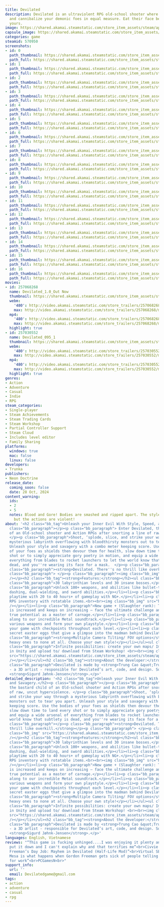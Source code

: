 ```yaml
---
title: Devilated
description: Devilated is an ultraviolent RPG old-school shooter where you brutalize
  and cannibalize your demonic foes in equal measure. Eat their face before they eat
  yours.
image: https://shared.akamai.steamstatic.com/store_item_assets/steam/apps/570950/header.jpg?t=1730168057
capsule_image: https://shared.akamai.steamstatic.com/store_item_assets/steam/apps/570950/capsule_231x87.jpg?t=1730168057
categories: game
steamid: 570950
screenshots:
- id: 0
  path_thumbnail: https://shared.akamai.steamstatic.com/store_item_assets/steam/apps/570950/ss_ca6597707a79e34a6dc4aa0e573e0d50b192588c.600x338.jpg?t=1730168057
  path_full: https://shared.akamai.steamstatic.com/store_item_assets/steam/apps/570950/ss_ca6597707a79e34a6dc4aa0e573e0d50b192588c.1920x1080.jpg?t=1730168057
- id: 1
  path_thumbnail: https://shared.akamai.steamstatic.com/store_item_assets/steam/apps/570950/ss_1a84308c2256edd4607e0d82d18ab440ae4a7929.600x338.jpg?t=1730168057
  path_full: https://shared.akamai.steamstatic.com/store_item_assets/steam/apps/570950/ss_1a84308c2256edd4607e0d82d18ab440ae4a7929.1920x1080.jpg?t=1730168057
- id: 2
  path_thumbnail: https://shared.akamai.steamstatic.com/store_item_assets/steam/apps/570950/ss_8ccb7de11ad01b8efddfbb5f339cb0f17f3f4d31.600x338.jpg?t=1730168057
  path_full: https://shared.akamai.steamstatic.com/store_item_assets/steam/apps/570950/ss_8ccb7de11ad01b8efddfbb5f339cb0f17f3f4d31.1920x1080.jpg?t=1730168057
- id: 3
  path_thumbnail: https://shared.akamai.steamstatic.com/store_item_assets/steam/apps/570950/ss_38c955ec20921ccdcd3a12d0948be216c13d69df.600x338.jpg?t=1730168057
  path_full: https://shared.akamai.steamstatic.com/store_item_assets/steam/apps/570950/ss_38c955ec20921ccdcd3a12d0948be216c13d69df.1920x1080.jpg?t=1730168057
- id: 4
  path_thumbnail: https://shared.akamai.steamstatic.com/store_item_assets/steam/apps/570950/ss_51833e9f0232c2ff4eb731fa23485ce57394093d.600x338.jpg?t=1730168057
  path_full: https://shared.akamai.steamstatic.com/store_item_assets/steam/apps/570950/ss_51833e9f0232c2ff4eb731fa23485ce57394093d.1920x1080.jpg?t=1730168057
- id: 5
  path_thumbnail: https://shared.akamai.steamstatic.com/store_item_assets/steam/apps/570950/ss_7564f71ba286793a827aa94fff35f6fb079e2500.600x338.jpg?t=1730168057
  path_full: https://shared.akamai.steamstatic.com/store_item_assets/steam/apps/570950/ss_7564f71ba286793a827aa94fff35f6fb079e2500.1920x1080.jpg?t=1730168057
- id: 6
  path_thumbnail: https://shared.akamai.steamstatic.com/store_item_assets/steam/apps/570950/ss_9aa926334af83c8a109d3c0ad03aab447a965443.600x338.jpg?t=1730168057
  path_full: https://shared.akamai.steamstatic.com/store_item_assets/steam/apps/570950/ss_9aa926334af83c8a109d3c0ad03aab447a965443.1920x1080.jpg?t=1730168057
- id: 7
  path_thumbnail: https://shared.akamai.steamstatic.com/store_item_assets/steam/apps/570950/ss_1a2d35bda03202adb6637d54b3ea681feb6899c4.600x338.jpg?t=1730168057
  path_full: https://shared.akamai.steamstatic.com/store_item_assets/steam/apps/570950/ss_1a2d35bda03202adb6637d54b3ea681feb6899c4.1920x1080.jpg?t=1730168057
- id: 8
  path_thumbnail: https://shared.akamai.steamstatic.com/store_item_assets/steam/apps/570950/ss_f63724f8935c70536e348a8cb279c76936c5139f.600x338.jpg?t=1730168057
  path_full: https://shared.akamai.steamstatic.com/store_item_assets/steam/apps/570950/ss_f63724f8935c70536e348a8cb279c76936c5139f.1920x1080.jpg?t=1730168057
- id: 9
  path_thumbnail: https://shared.akamai.steamstatic.com/store_item_assets/steam/apps/570950/ss_648d11a68ba7f1542d9d9ef97acfa7cddd67000f.600x338.jpg?t=1730168057
  path_full: https://shared.akamai.steamstatic.com/store_item_assets/steam/apps/570950/ss_648d11a68ba7f1542d9d9ef97acfa7cddd67000f.1920x1080.jpg?t=1730168057
- id: 10
  path_thumbnail: https://shared.akamai.steamstatic.com/store_item_assets/steam/apps/570950/ss_1cea081d646e71016217ff4b7b497673fd67b436.600x338.jpg?t=1730168057
  path_full: https://shared.akamai.steamstatic.com/store_item_assets/steam/apps/570950/ss_1cea081d646e71016217ff4b7b497673fd67b436.1920x1080.jpg?t=1730168057
- id: 11
  path_thumbnail: https://shared.akamai.steamstatic.com/store_item_assets/steam/apps/570950/ss_83439a9a9a5ff3c903bf4c319aeaf2ca73b208f3.600x338.jpg?t=1730168057
  path_full: https://shared.akamai.steamstatic.com/store_item_assets/steam/apps/570950/ss_83439a9a9a5ff3c903bf4c319aeaf2ca73b208f3.1920x1080.jpg?t=1730168057
- id: 12
  path_thumbnail: https://shared.akamai.steamstatic.com/store_item_assets/steam/apps/570950/ss_32a25a4e6a11ce657d109b712be0b2942c983b87.600x338.jpg?t=1730168057
  path_full: https://shared.akamai.steamstatic.com/store_item_assets/steam/apps/570950/ss_32a25a4e6a11ce657d109b712be0b2942c983b87.1920x1080.jpg?t=1730168057
- id: 13
  path_thumbnail: https://shared.akamai.steamstatic.com/store_item_assets/steam/apps/570950/ss_368fa46562e88d1ebcc3fa2d7465a4d5990cf3c7.600x338.jpg?t=1730168057
  path_full: https://shared.akamai.steamstatic.com/store_item_assets/steam/apps/570950/ss_368fa46562e88d1ebcc3fa2d7465a4d5990cf3c7.1920x1080.jpg?t=1730168057
- id: 14
  path_thumbnail: https://shared.akamai.steamstatic.com/store_item_assets/steam/apps/570950/ss_e18416b3b85d600dac89c41748af82fa0142aec1.600x338.jpg?t=1730168057
  path_full: https://shared.akamai.steamstatic.com/store_item_assets/steam/apps/570950/ss_e18416b3b85d600dac89c41748af82fa0142aec1.1920x1080.jpg?t=1730168057
- id: 15
  path_thumbnail: https://shared.akamai.steamstatic.com/store_item_assets/steam/apps/570950/ss_d921c34a0df66b090402610a945e0acc6f7acf24.600x338.jpg?t=1730168057
  path_full: https://shared.akamai.steamstatic.com/store_item_assets/steam/apps/570950/ss_d921c34a0df66b090402610a945e0acc6f7acf24.1920x1080.jpg?t=1730168057
- id: 16
  path_thumbnail: https://shared.akamai.steamstatic.com/store_item_assets/steam/apps/570950/ss_d2e4ee1d0ca93e7fd8e9188df761098d7102a9df.600x338.jpg?t=1730168057
  path_full: https://shared.akamai.steamstatic.com/store_item_assets/steam/apps/570950/ss_d2e4ee1d0ca93e7fd8e9188df761098d7102a9df.1920x1080.jpg?t=1730168057
movies:
- id: 257068268
  name: Devilated_1.0_Out Now
  thumbnail: https://shared.akamai.steamstatic.com/store_item_assets/steam/apps/257068268/6bb14d0791d353b05368ec104d26be3c57d2dbe0/movie_600x337.jpg?t=1730136633
  webm:
    '480': http://video.akamai.steamstatic.com/store_trailers/257068268/movie480_vp9.webm?t=1730136633
    max: http://video.akamai.steamstatic.com/store_trailers/257068268/movie_max_vp9.webm?t=1730136633
  mp4:
    '480': http://video.akamai.steamstatic.com/store_trailers/257068268/movie480.mp4?t=1730136633
    max: http://video.akamai.steamstatic.com/store_trailers/257068268/movie_max.mp4?t=1730136633
  highlight: true
- id: 257030552
  name: Devilated_095_1
  thumbnail: https://shared.akamai.steamstatic.com/store_item_assets/steam/apps/257030552/movie.293x165.jpg?t=1718286920
  webm:
    '480': http://video.akamai.steamstatic.com/store_trailers/257030552/movie480_vp9.webm?t=1718286920
    max: http://video.akamai.steamstatic.com/store_trailers/257030552/movie_max_vp9.webm?t=1718286920
  mp4:
    '480': http://video.akamai.steamstatic.com/store_trailers/257030552/movie480.mp4?t=1718286920
    max: http://video.akamai.steamstatic.com/store_trailers/257030552/movie_max.mp4?t=1718286920
  highlight: true
genres:
- Action
- Adventure
- Casual
- Indie
- RPG
steam_categories:
- Single-player
- Steam Achievements
- Steam Trading Cards
- Steam Workshop
- Partial Controller Support
- Steam Cloud
- Includes level editor
- Family Sharing
platforms:
  windows: true
  mac: false
  linux: false
developers:
- Trunka
publishers:
- Neon Doctrine
release_date:
  coming_soon: false
  date: 28 Oct, 2024
content_warning:
  ids:
  - 2
  - 5
  notes: Blood and Gore! Bodies are smashed and ripped apart. The style is not realistic
    but the actions are violent!
about: '<h2 class="bb_tag">Unleash your Inner Evil With Style, Speed, and Savagery.</h2><p
  class="bb_paragraph"></p><p class="bb_paragraph"> Enter Devilated, the bastard child
  of an Old-school shooter and Action RPGs after snorting a line of raw, uncut hyperviolence.
  </p><p class="bb_paragraph">Shoot, ‘splode, slice, and strike your way through a
  mysterious labyrinth overflowing with bloodthirsty monsters out to tear you apart.
  Unleash your style and savagery with a combo meter keeping score. Use the bodies
  of your foes as shields then devour them for health, slow down time to land every
  shot or to simply appreciate gory poetry in motion, and equip a wide arsenal of
  everything from blades to rocket launchers to let the world know that subtlety is
  dead, and you''re wearing its face for a mask.  </p><p class="bb_paragraph"></p><p
  class="bb_paragraph"><strong>Devilated. There''s no thrill like overkill.</strong></p><p
  class="bb_paragraph"> </p><p class="bb_paragraph"><img class="bb_img" src="https://shared.akamai.steamstatic.com/store_item_assets/steam/apps/570950/extras/Gif3_wide__resized70_.gif?t=1730168057"
  /></p><h2 class="bb_tag"><strong>Features:</strong></h2><ul class="bb_ul"><li><p
  class="bb_paragraph">30 labyrinthian levels and 30 insane bosses.</p></li><li><p
  class="bb_paragraph">Unlock 100+ weapons, and abilities like bullet-time, gliding,
  dashing, dual-wielding, and sword abilities.</p></li><li><p class="bb_paragraph">Huge
  playtime with 20 to 40 hours+ of gameplay with NG+.</p></li><li><p class="bb_paragraph">Classic
  RPG inventory with rotatable items.<br><br><img class="bb_img" src="https://shared.akamai.steamstatic.com/store_item_assets/steam/apps/570950/extras/Gif2_wide__resized70_.gif?t=1730168057"
  /></p></li><li><p class="bb_paragraph">New game + (Slaughter rank): The enemy count
  is increased and keeps on increasing – face the ultimate challenge and unlock your
  true potential as a master of carnage.</p></li><li><p class="bb_paragraph">Headbang
  along to our incredible Metal soundtrack.</p></li><li><p class="bb_paragraph">Equip
  various weapons and form your own playstyle.</p></li><li><p class="bb_paragraph">Save
  your game with checkpoints throughout each level.</p></li><li><p class="bb_paragraph">Find
  secret easter eggs that give a glimpse into the madman behind Devilated.</p></li><li><p
  class="bb_paragraph"><strong>Multiple Camera Tilting/ FOV options</strong>, from
  heavy ones to none at all. Choose your own style!</p></li></ul><ul class="bb_ul"><li><p
  class="bb_paragraph">Infinite possibilities: create your own maps/ Import anything
  in Unity and upload to/ download from Steam Workshop! <br><br><img class="bb_img"
  src="https://shared.akamai.steamstatic.com/store_item_assets/steam/apps/570950/extras/Gif5_wide__resized70_.gif?t=1730168057"
  /></p></li></ul><h2 class="bb_tag"><strong>About the developer:</strong></h2><p
  class="bb_paragraph">Devilated is made by <strong>Trung Cao &quot;Trunks&quot;</strong>
  - a 3D artist - responsible for Devilated’s art, code, and design. Soundtrack by
  <strong>Sigurd Jøhnk-Jensen</strong>.</p>'
detailed_description: '<h2 class="bb_tag">Unleash your Inner Evil With Style, Speed,
  and Savagery.</h2><p class="bb_paragraph"></p><p class="bb_paragraph"> Enter Devilated,
  the bastard child of an Old-school shooter and Action RPGs after snorting a line
  of raw, uncut hyperviolence. </p><p class="bb_paragraph">Shoot, ‘splode, slice,
  and strike your way through a mysterious labyrinth overflowing with bloodthirsty
  monsters out to tear you apart. Unleash your style and savagery with a combo meter
  keeping score. Use the bodies of your foes as shields then devour them for health,
  slow down time to land every shot or to simply appreciate gory poetry in motion,
  and equip a wide arsenal of everything from blades to rocket launchers to let the
  world know that subtlety is dead, and you''re wearing its face for a mask.  </p><p
  class="bb_paragraph"></p><p class="bb_paragraph"><strong>Devilated. There''s no
  thrill like overkill.</strong></p><p class="bb_paragraph"> </p><p class="bb_paragraph"><img
  class="bb_img" src="https://shared.akamai.steamstatic.com/store_item_assets/steam/apps/570950/extras/Gif3_wide__resized70_.gif?t=1730168057"
  /></p><h2 class="bb_tag"><strong>Features:</strong></h2><ul class="bb_ul"><li><p
  class="bb_paragraph">30 labyrinthian levels and 30 insane bosses.</p></li><li><p
  class="bb_paragraph">Unlock 100+ weapons, and abilities like bullet-time, gliding,
  dashing, dual-wielding, and sword abilities.</p></li><li><p class="bb_paragraph">Huge
  playtime with 20 to 40 hours+ of gameplay with NG+.</p></li><li><p class="bb_paragraph">Classic
  RPG inventory with rotatable items.<br><br><img class="bb_img" src="https://shared.akamai.steamstatic.com/store_item_assets/steam/apps/570950/extras/Gif2_wide__resized70_.gif?t=1730168057"
  /></p></li><li><p class="bb_paragraph">New game + (Slaughter rank): The enemy count
  is increased and keeps on increasing – face the ultimate challenge and unlock your
  true potential as a master of carnage.</p></li><li><p class="bb_paragraph">Headbang
  along to our incredible Metal soundtrack.</p></li><li><p class="bb_paragraph">Equip
  various weapons and form your own playstyle.</p></li><li><p class="bb_paragraph">Save
  your game with checkpoints throughout each level.</p></li><li><p class="bb_paragraph">Find
  secret easter eggs that give a glimpse into the madman behind Devilated.</p></li><li><p
  class="bb_paragraph"><strong>Multiple Camera Tilting/ FOV options</strong>, from
  heavy ones to none at all. Choose your own style!</p></li></ul><ul class="bb_ul"><li><p
  class="bb_paragraph">Infinite possibilities: create your own maps/ Import anything
  in Unity and upload to/ download from Steam Workshop! <br><br><img class="bb_img"
  src="https://shared.akamai.steamstatic.com/store_item_assets/steam/apps/570950/extras/Gif5_wide__resized70_.gif?t=1730168057"
  /></p></li></ul><h2 class="bb_tag"><strong>About the developer:</strong></h2><p
  class="bb_paragraph">Devilated is made by <strong>Trung Cao &quot;Trunks&quot;</strong>
  - a 3D artist - responsible for Devilated’s art, code, and design. Soundtrack by
  <strong>Sigurd Jøhnk-Jensen</strong>.</p>'
languages: English, Vietnamese
reviews: "“This game is fucking unhinged....I was enjoying it plenty and I couldn't
  put it down and I can't explain why and that terrifies me”<br>Civvie 11<br><br>“Gordon
  Freeman’s Day Job: Mayhem in Devilated (Half-Life Mod)”<br>Virtual SEA<br><br>“Blood
  Mesa is what happens when Gordon Freeman gets sick of people telling him he’s late
  for work”<br>PCGamesN<br>"
support_info:
  url: ''
  email: Devilatedgame@gmail.com
tags:
- action
- adventure
- casual
- rpg
---
```


